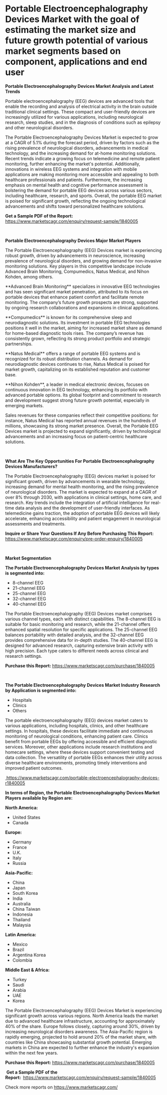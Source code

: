 <p><h1>Portable Electroencephalography Devices Market with the goal of estimating the market size and future growth potential of various market segments based on component, applications and end user</h1></p><p><strong>Portable Electroencephalography Devices Market Analysis and Latest Trends</strong></p>
<p><p>Portable electroencephalography (EEG) devices are advanced tools that enable the recording and analysis of electrical activity in the brain outside traditional clinical settings. These compact and user-friendly devices are increasingly utilized for various applications, including neurological research, sleep studies, and in the diagnosis of conditions such as epilepsy and other neurological disorders. </p><p>The Portable Electroencephalography Devices Market is expected to grow at a CAGR of 5.1% during the forecast period, driven by factors such as the rising prevalence of neurological disorders, advancements in medical technology, and the increasing demand for at-home monitoring solutions. Recent trends indicate a growing focus on telemedicine and remote patient monitoring, further enhancing the market's potential. Additionally, innovations in wireless EEG systems and integration with mobile applications are making monitoring more accessible and appealing to both healthcare professionals and patients. Furthermore, the increasing emphasis on mental health and cognitive performance assessment is bolstering the demand for portable EEG devices across various sectors, including healthcare, research, and sports. Overall, the portable EEG market is poised for significant growth, reflecting the ongoing technological advancements and shifts toward personalized healthcare solutions.</p></p>
<p><strong>Get a Sample PDF of the Report:&nbsp;</strong> <a href="https://www.marketscagr.com/enquiry/request-sample/1840005?utm_campaign=3208&utm_medium=2&utm_source=Github&utm_content=ia&utm_term=05032025&utm_id=portable-electroencephalography-devices">https://www.marketscagr.com/enquiry/request-sample/1840005</a></p>
<p>&nbsp;</p>
<p><strong>Portable Electroencephalography Devices Major Market Players</strong></p>
<p><p>The Portable Electroencephalography (EEG) Devices market is experiencing robust growth, driven by advancements in neuroscience, increasing prevalence of neurological disorders, and growing demand for non-invasive monitoring solutions. Key players in this competitive landscape include Advanced Brain Monitoring, Compumedics, Natus Medical, and Nihon Kohden, among others.</p><p>**Advanced Brain Monitoring** specializes in innovative EEG technologies and has seen significant market penetration, attributed to its focus on portable devices that enhance patient comfort and facilitate remote monitoring. The company’s future growth prospects are strong, supported by ongoing research collaborations and expansions in clinical applications.</p><p>**Compumedics** is known for its comprehensive sleep and neurodiagnostic solutions. Its investment in portable EEG technologies positions it well in the market, aiming for increased market share as demand for home-based diagnostic tools rises. The company’s revenue has consistently grown, reflecting its strong product portfolio and strategic partnerships.</p><p>**Natus Medical** offers a range of portable EEG systems and is recognized for its robust distribution channels. As demand for neurodiagnostic devices continues to rise, Natus Medical is poised for market growth, capitalizing on its established reputation and customer base.</p><p>**Nihon Kohden**, a leader in medical electronic devices, focuses on continuous innovation in EEG technology, enhancing its portfolio with advanced portable options. Its global footprint and commitment to research and development suggest strong future growth potential, especially in emerging markets.</p><p>Sales revenues for these companies reflect their competitive positions: for instance, Natus Medical has reported annual revenues in the hundreds of millions, showcasing its strong market presence. Overall, the Portable EEG Devices market is projected to expand significantly, driven by technological advancements and an increasing focus on patient-centric healthcare solutions.</p></p>
<p>&nbsp;</p>
<p><strong>What Are The Key Opportunities For Portable Electroencephalography Devices Manufacturers?</strong></p>
<p><p>The Portable Electroencephalography (EEG) devices market is poised for significant growth, driven by advancements in wearable technology, increasing demand for mental health monitoring, and the rising prevalence of neurological disorders. The market is expected to expand at a CAGR of over 8% through 2030, with applications in clinical settings, home care, and research. Key trends include the integration of artificial intelligence for real-time data analysis and the development of user-friendly interfaces. As telemedicine gains traction, the adoption of portable EEG devices will likely accelerate, enhancing accessibility and patient engagement in neurological assessments and treatments.</p></p>
<p><strong>Inquire or Share Your Questions If Any Before Purchasing This Report:</strong> <a href="https://www.marketscagr.com/enquiry/pre-order-enquiry/1840005?utm_campaign=3208&utm_medium=2&utm_source=Github&utm_content=ia&utm_term=05032025&utm_id=portable-electroencephalography-devices">https://www.marketscagr.com/enquiry/pre-order-enquiry/1840005</a></p>
<p>&nbsp;</p>
<p><strong>Market Segmentation</strong></p>
<p><strong>The Portable Electroencephalography Devices Market Analysis by types is segmented into:</strong></p>
<p><ul><li>8-channel EEG</li><li>21-channel EEG</li><li>25-channel EEG</li><li>32-channel EEG</li><li>40-channel EEG</li></ul></p>
<p><p>The Portable Electroencephalography (EEG) Devices market comprises various channel types, each with distinct capabilities. The 8-channel EEG is suitable for basic monitoring and research, while the 21-channel offers enhanced spatial resolution for specific applications. The 25-channel EEG balances portability with detailed analysis, and the 32-channel EEG provides comprehensive data for in-depth studies. The 40-channel EEG is designed for advanced research, capturing extensive brain activity with high precision. Each type caters to different needs across clinical and research settings.</p></p>
<p><strong>Purchase this Report:&nbsp;</strong><a href="https://www.marketscagr.com/purchase/1840005?utm_campaign=3208&utm_medium=2&utm_source=Github&utm_content=ia&utm_term=05032025&utm_id=portable-electroencephalography-devices">https://www.marketscagr.com/purchase/1840005</a></p>
<p>&nbsp;</p>
<p><strong>The Portable Electroencephalography Devices Market Industry Research by Application is segmented into:</strong></p>
<p><ul><li>Hospitals</li><li>Clinics</li><li>Others</li></ul></p>
<p><p>The portable electroencephalography (EEG) devices market caters to various applications, including hospitals, clinics, and other healthcare settings. In hospitals, these devices facilitate immediate and continuous monitoring of neurological conditions, enhancing patient care. Clinics benefit from portable EEGs by offering accessible and efficient diagnostic services. Moreover, other applications include research institutions and homecare settings, where these devices support convenient testing and data collection. The versatility of portable EEGs enhances their utility across diverse healthcare environments, promoting timely interventions and improved patient outcomes.</p></p>
<p><a href="https://www.marketscagr.com/portable-electroencephalography-devices-r1840005?utm_campaign=3208&utm_medium=2&utm_source=Github&utm_content=ia&utm_term=05032025&utm_id=portable-electroencephalography-devices">&nbsp;https://www.marketscagr.com/portable-electroencephalography-devices-r1840005</a></p>
<p><strong>In terms of Region, the Portable Electroencephalography Devices Market Players available by Region are:</strong></p>
<p>
    <p> <strong> North America: </strong>
        <ul>
            <li>United States</li>
            <li>Canada</li>
        </ul>
        </p> 
    <p> <strong> Europe: </strong>
        <ul>
            <li>Germany</li>
            <li>France</li>
            <li>U.K.</li>
            <li>Italy</li>
            <li>Russia</li>
        </ul>
        </p> 
    <p> <strong> Asia-Pacific: </strong>
        <ul>
            <li>China</li>
            <li>Japan</li>
            <li>South Korea</li>
            <li>India</li>
            <li>Australia</li>
            <li>China Taiwan</li>
            <li>Indonesia</li>
            <li>Thailand</li>
            <li>Malaysia</li>
        </ul>
        </p> 
    <p> <strong> Latin America: </strong>
        <ul>
            <li>Mexico</li>
            <li>Brazil</li>
            <li>Argentina Korea</li>
            <li>Colombia</li>
        </ul>
        </p> 
    <p> <strong> Middle East & Africa: </strong>
        <ul>
            <li>Turkey</li>
            <li>Saudi</li>
            <li>Arabia</li>
            <li>UAE</li>
            <li>Korea</li>
        </ul>
    </p>
    </p>
<p><p>The Portable Electroencephalography (EEG) Devices Market is experiencing significant growth across various regions. North America leads the market due to advanced healthcare infrastructure, accounting for approximately 40% of the share. Europe follows closely, capturing around 30%, driven by increasing neurological disorders awareness. The Asia-Pacific region is rapidly emerging, projected to hold around 20% of the market share, with countries like China showcasing substantial growth potential. Emerging markets in China are expected to further enhance the industry's expansion within the next few years.</p></p>
<p><strong>Purchase this Report: </strong><a href="https://www.marketscagr.com/purchase/1840005?utm_campaign=3208&utm_medium=2&utm_source=Github&utm_content=ia&utm_term=05032025&utm_id=portable-electroencephalography-devices">https://www.marketscagr.com/purchase/1840005</a></p>
<p>&nbsp;<strong>Get a Sample PDF of the Report:&nbsp;&nbsp;</strong><a href="https://www.marketscagr.com/enquiry/request-sample/1840005?utm_campaign=3208&utm_medium=2&utm_source=Github&utm_content=ia&utm_term=05032025&utm_id=portable-electroencephalography-devices">https://www.marketscagr.com/enquiry/request-sample/1840005</a></p>
<p><strong></strong></p>
<p>Check more reports on <a href="https://www.marketscagr.com/?utm_campaign=3208&utm_medium=2&utm_source=Github&utm_content=ia&utm_term=05032025&utm_id=portable-electroencephalography-devices">https://www.marketscagr.com/</a></p>